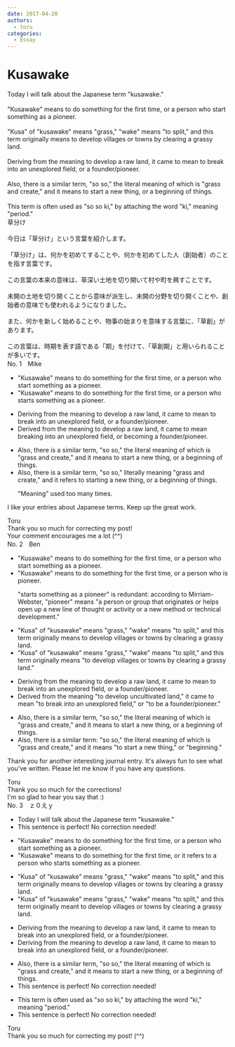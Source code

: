 ```yaml
---
date: 2017-04-20
authors:
  - toru
categories:
  - Essay
---
```


<h1 id="subject_show">Kusawake</h1>
<div class="date" hidden>Apr 20, 2017 08:54</div>
<div id="post"><div id="body_show_ori">
Today I will talk about the Japanese term "kusawake."<br/><br/>"Kusawake" means to do something for the first time, or a person who start something as a pioneer.<br/><br/>"Kusa" of "kusawake" means "grass," "wake" means "to split," and this term originally means to develop villages or towns by clearing a grassy land.<br/><br/>Deriving from the meaning to develop a raw land, it came to mean to break into an unexplored field, or a founder/pioneer.<br/><br/>Also, there is a similar term, "so so," the literal meaning of which is "grass and create," and it means to start a new thing, or a beginning of things.<br/><br/>This term is often used as "so so ki," by attaching the word "ki," meaning "period."
</div></div>

<!-- more -->

<div id="post_ja"><div id="body_show_mo">
草分け<br/><br/>今日は「草分け」という言葉を紹介します。<br/><br/>「草分け」は、何かを初めてすることや、何かを初めてした人（創始者）のことを指す言葉です。<br/><br/>この言葉の本来の意味は、草深い土地を切り開いて村や町を興すことです。<br/><br/>未開の土地を切り開くことから意味が派生し、未開の分野を切り開くことや、創始者の意味でも使われるようになりました。<br/><br/>また、何かを新しく始めることや、物事の始まりを意味する言葉に、「草創」があります。<br/><br/>この言葉は、時期を表す語である「期」を付けて、「草創期」と用いられることが多いです。
</div></div>
<div id="block"><div class="first_name"> No. 1　<span class="just_name">Mike</span></div><div id="block2">
<ul class="correction_field">
<li class="incorrect">"Kusawake" means to do something for the first time, or a person who start something as a pioneer.</li>
<li class="corrected correct">
"Kusawake" means to do something for the first time, or a person who start<span class="f_red">s</span> something as a pioneer.
</li>
</ul>
<ul class="correction_field">
<li class="incorrect">Deriving from the meaning to develop a raw land, it came to mean to break into an unexplored field, or a founder/pioneer.</li>
<li class="corrected correct">
Deriv<span class="f_red">ed</span> from the meaning to develop a raw land, it came to mean <span class="f_red">breaking </span>into an unexplored field, or <span class="f_red">becoming </span>a founder/pioneer.
</li>
</ul>
<ul class="correction_field">
<li class="incorrect">Also, there is a similar term, "so so," the literal meaning of which is "grass and create," and it means to start a new thing, or a beginning of things.</li>
<li class="corrected correct">
Also, there is a similar term, "so so," <span class="f_red">literally </span>meaning "grass and create," and it <span class="f_blue">refers </span>to start<span class="f_red">ing</span> a new thing, or a beginning of things.
<p class="correction_comment">"Meaning" used too many times.</p>
</li>
</ul>
<p class="comment_small">
 I like your entries about Japanese terms. Keep up the great work.
</p>

</div><div class="name"><span class="just_name">Toru</span><br>
Thank you so much for correcting my post!<br/>Your comment encourages me a lot (^^)
</div>
</div>
<div id="block"><div class="first_name"> No. 2　<span class="just_name">Ben</span></div><div id="block2">
<ul class="correction_field">
<li class="incorrect">"Kusawake" means to do something for the first time, or a person who start something as a pioneer.</li>
<li class="corrected correct">
"Kusawake" means to do something for the first time, or a person who <span class="f_blue"><span class="f_bold">is</span></span> pioneer.
<p class="correction_comment">"starts something as a pioneer" is redundant: according to Mirriam-Webster, "pioneer" means "a person or group that originates or helps open up a new line of thought or activity or a new method or technical development."</p>
</li>
</ul>
<ul class="correction_field">
<li class="incorrect">"Kusa" of "kusawake" means "grass," "wake" means "to split," and this term originally means to develop villages or towns by clearing a grassy land.</li>
<li class="corrected correct">
"Kusa" of "kusawake" means "grass," "wake" means "to split," and this term originally means <span class="f_blue"><span class="f_bold">"</span></span>to develop villages or towns by clearing a grassy land.<span class="f_blue"><span class="f_bold">"</span></span>
</li>
</ul>
<ul class="correction_field">
<li class="incorrect">Deriving from the meaning to develop a raw land, it came to mean to break into an unexplored field, or a founder/pioneer.</li>
<li class="corrected correct">
Deriv<span class="f_blue"><span class="f_bold">ed</span></span> from the meaning <span class="f_blue"><span class="f_bold">"</span></span>to develop <span class="f_blue"><span class="f_bold">uncultivated</span></span> land,<span class="f_bold">"</span> it came to mean <span class="f_blue"><span class="f_bold">"</span></span>to break into an unexplored field,<span class="f_blue"><span class="f_bold">"</span></span> or <span class="f_blue"><span class="f_bold">"to be </span></span>a founder/pioneer.<span class="f_blue"><span class="f_bold">"</span></span>
</li>
</ul>
<ul class="correction_field">
<li class="incorrect">Also, there is a similar term, "so so," the literal meaning of which is "grass and create," and it means to start a new thing, or a beginning of things.</li>
<li class="corrected correct">
Also, there is a similar term<span class="f_red"><span class="f_bold">:</span></span> "so so," the literal meaning of which is "grass and create," and it means <span class="f_blue"><span class="f_bold">"</span></span>to start a new thing,<span class="f_blue"><span class="f_bold">"</span></span> or <span class="f_blue"><span class="f_bold">"</span>beginning</span>.<span class="f_blue"><span class="f_bold">"</span></span>
</li>
</ul>
<p class="comment_small">
 Thank you for another interesting journal entry. It's always fun to see what you've written. Please let me know if you have any questions.
</p>

</div><div class="name"><span class="just_name">Toru</span><br>
Thank you so much for the corrections!<br/>I'm so glad to hear you say that :)
</div>
</div>
<div id="block"><div class="first_name"> No. 3　<span class="just_name">ｚ０えｙ</span></div><div id="block2">
<ul class="correction_field">
<li class="incorrect">Today I will talk about the Japanese term "kusawake."</li>
<li class="corrected perfect">This sentence is perfect! No correction needed!</li>
</ul>
<ul class="correction_field">
<li class="incorrect">"Kusawake" means to do something for the first time, or a person who start something as a pioneer.</li>
<li class="corrected correct">
"Kusawake" means to do something for the first time, or <span class="f_blue">it refers to</span> a person who start<span class="f_blue">s</span> something as a pioneer.
</li>
</ul>
<ul class="correction_field">
<li class="incorrect">"Kusa" of "kusawake" means "grass," "wake" means "to split," and this term originally means to develop villages or towns by clearing a grassy land.</li>
<li class="corrected correct">
"Kusa" of "kusawake" means "grass," "wake" means "to split," and this term originally <span class="f_blue">meant</span> to develop villages or towns by clearing a grassy land.
</li>
</ul>
<ul class="correction_field">
<li class="incorrect">Deriving from the meaning to develop a raw land, it came to mean to break into an unexplored field, or a founder/pioneer.</li>
<li class="corrected correct">
Deriving from the meaning to develop a raw land, it came to mean to break into an unexplored field, or a founder/pioneer.
</li>
</ul>
<ul class="correction_field">
<li class="incorrect">Also, there is a similar term, "so so," the literal meaning of which is "grass and create," and it means to start a new thing, or a beginning of things.</li>
<li class="corrected perfect">This sentence is perfect! No correction needed!</li>
</ul>
<ul class="correction_field">
<li class="incorrect">This term is often used as "so so ki," by attaching the word "ki," meaning "period."</li>
<li class="corrected perfect">This sentence is perfect! No correction needed!</li>
</ul>
</div><div class="name"><span class="just_name">Toru</span><br>
Thank you so much for correcting my post! (^^)
</div>
</div>
